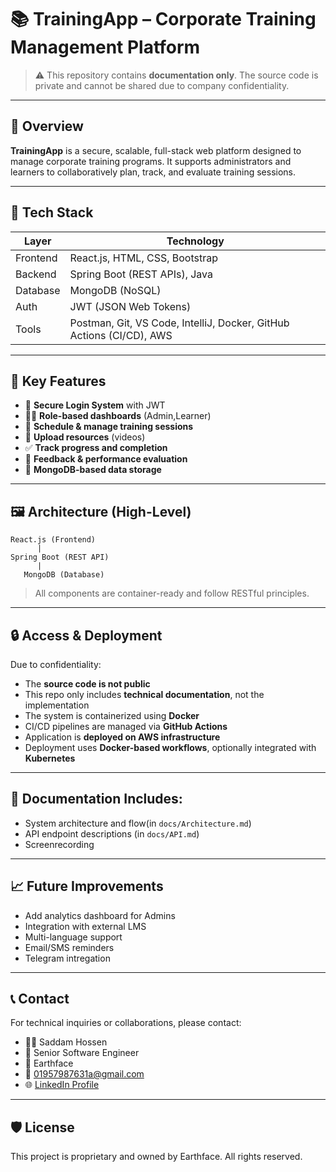 # 📚 TrainingApp – Corporate Training Management Platform

> ⚠️ This repository contains **documentation only**. The source code is private and cannot be shared due to company confidentiality.

---

## 📌 Overview

**TrainingApp** is a secure, scalable, full-stack web platform designed to manage corporate training programs. It supports administrators and learners to collaboratively plan, track, and evaluate training sessions.

---

## 🧰 Tech Stack

| Layer      | Technology            |
|------------|------------------------|
| Frontend   | React.js, HTML, CSS, Bootstrap |
| Backend    | Spring Boot (REST APIs), Java |
| Database   | MongoDB (NoSQL)        |
| Auth       | JWT (JSON Web Tokens)  |
| Tools      | Postman, Git, VS Code, IntelliJ, Docker, GitHub Actions (CI/CD), AWS
---

## 🎯 Key Features

- 🔐 **Secure Login System** with JWT
- 🧑‍💼 **Role-based dashboards** (Admin,Learner)
- 📆 **Schedule & manage training sessions**
- 📎 **Upload resources** (videos)
- ✅ **Track progress and completion**
- 📝 **Feedback & performance evaluation**
- 🧾 **MongoDB-based data storage**

---

## 🖼️ Architecture (High-Level)

```
React.js (Frontend)
      |
Spring Boot (REST API)
      |
   MongoDB (Database)
```

> All components are container-ready and follow RESTful principles.

---

## 🔒 Access & Deployment

Due to confidentiality:
- The **source code is not public**
- This repo only includes **technical documentation**, not the implementation
- The system is containerized using **Docker**
- CI/CD pipelines are managed via **GitHub Actions**
- Application is **deployed on AWS infrastructure**
- Deployment uses **Docker-based workflows**, optionally integrated with **Kubernetes**

---

## 📌 Documentation Includes:

- System architecture and flow(in `docs/Architecture.md`)
- API endpoint descriptions (in `docs/API.md`)
- Screenrecording

---

## 📈 Future Improvements

- Add analytics dashboard for Admins
- Integration with external LMS
- Multi-language support
- Email/SMS reminders
- Telegram intregation

---

## 📞 Contact

For technical inquiries or collaborations, please contact:

- 👨‍💼  Saddam Hossen
- 💼  Senior Software Engineer 
- 🏢  Earthface  
- 📧  01957987631a@gmail.com  
- 🌐 [LinkedIn Profile](https://linkedin.com/in/saddam-hossen-619a81174)

---

## 🛡️ License

This project is proprietary and owned by Earthface. All rights reserved.
